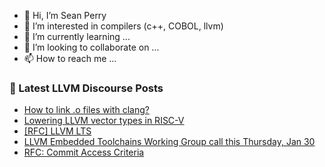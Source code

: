 - 👋 Hi, I’m Sean Perry
- 👀 I’m interested in compilers (c++, COBOL, llvm)
- 🌱 I’m currently learning ...
- 💞️ I’m looking to collaborate on ...
- 📫 How to reach me ...

<!---
s66perry/s66perry is a ✨ special ✨ repository because its `README.md` (this file) appears on your GitHub profile.
You can click the Preview link to take a look at your changes.
--->
### 📕 Latest LLVM Discourse Posts

<!-- DISCOURSE-LLVM:START -->
- [How to link .o files with clang?](https://discourse.llvm.org/t/how-to-link-o-files-with-clang/84257#post_8)
- [Lowering LLVM vector types in RISC-V](https://discourse.llvm.org/t/lowering-llvm-vector-types-in-risc-v/84270#post_1)
- [[RFC] LLVM LTS](https://discourse.llvm.org/t/rfc-llvm-lts/84049?page=3#post_42)
- [LLVM Embedded Toolchains Working Group call this Thursday, Jan 30](https://discourse.llvm.org/t/llvm-embedded-toolchains-working-group-call-this-thursday-jan-30/84269#post_1)
- [RFC: Commit Access Criteria](https://discourse.llvm.org/t/rfc-commit-access-criteria/84073?page=3#post_52)
<!-- DISCOURSE-LLVM:END -->
